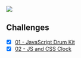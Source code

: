 [![](https://javascript30.com/images/JS3-social-share.png)](https://javascript30.com/)

## Challenges

- [x] [01 - JavaScript Drum Kit](01%20-%20JavaScript%20Drum%20Kit)
- [x] [02 - JS and CSS Clock](02%20-%20JS%20and%20CSS%20Clock)